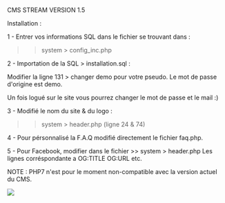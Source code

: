 CMS STREAM VERSION 1.5

Installation : 

1 - Entrer vos informations SQL dans le fichier se trouvant dans :

>>	system > config_inc.php

2 - Importation de la SQL > installation.sql :

Modifier la ligne 131 > changer demo pour votre pseudo.
Le mot de passe d'origine est demo.

Un fois logué sur le site vous pourrez changer le mot de passe et le mail :)

3 - Modifié le nom du site & du logo :

>>	system > header.php (ligne 24 & 74)

4 - Pour pérsonnalisé la F.A.Q modifié directement le fichier faq.php.

5 - Pour Facebook, modifier dans le fichier >> system > header.php
Les lignes corréspondante a OG:TITLE OG:URL etc.

NOTE : PHP7 n'est pour le moment non-compatible avec la version actuel du CMS.

<img src="http://image.prntscr.com/image/ae9aaf773b1f4fb88d04983b2b7e1ccb.png">
